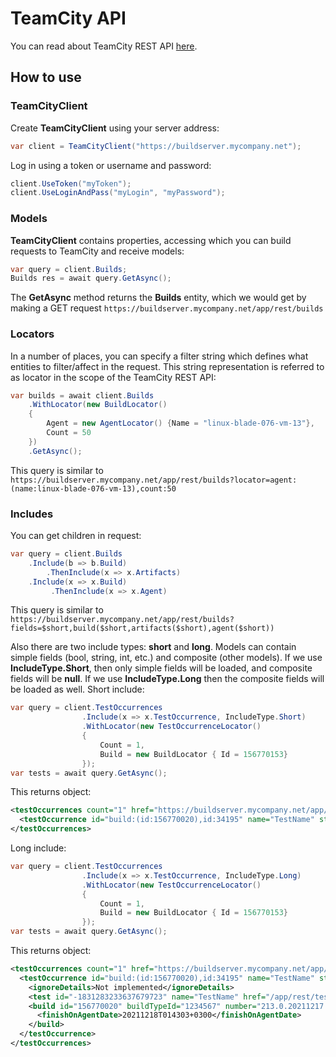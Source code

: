 # TeamCity API
You can read about TeamCity REST API [here](https://www.jetbrains.com/help/teamcity/rest/teamcity-rest-api-documentation.html "здесь").
## How to use
### TeamCityClient
Create **TeamCityClient** using your server address:
```csharp
var client = TeamCityClient("https://buildserver.mycompany.net");
```
Log in using a token or username and password:
```csharp
client.UseToken("myToken");
client.UseLoginAndPass("myLogin", "myPassword");
```
### Models
**TeamCityClient** contains properties, accessing which you can build requests to TeamCity and receive models:
```csharp
var query = client.Builds;
Builds res = await query.GetAsync();
```
The **GetAsync** method returns the **Builds** entity, which we would get by making a GET request `https://buildserver.mycompany.net/app/rest/builds`

### Locators
In a number of places, you can specify a filter string which defines what entities to filter/affect in the request. This string representation is referred to as locator in the scope of the TeamCity REST API:
```csharp
var builds = await client.Builds
	.WithLocator(new BuildLocator()
	{
		Agent = new AgentLocator() {Name = "linux-blade-076-vm-13"},
		Count = 50
	})
	.GetAsync();
```
This query is similar to `https://buildserver.mycompany.net/app/rest/builds?locator=agent:(name:linux-blade-076-vm-13),count:50`

### Includes
You can get children in request:
```csharp
var query = client.Builds
	.Include(b => b.Build)
		.ThenInclude(x => x.Artifacts)
	.Include(x => x.Build)
		 .ThenInclude(x => x.Agent)
```
This query is similar to `https://buildserver.mycompany.net/app/rest/builds?fields=$short,build($short,artifacts($short),agent($short))`

Also there are two include types: **short** and **long**.
Models can contain simple fields (bool, string, int, etc.) and composite (other models). If we use **IncludeType.Short**, then only simple fields will be loaded, and composite fields will be **null**. If we use **IncludeType.Long** then the composite fields will be loaded as well.
Short include:
```csharp
var query = client.TestOccurrences
                .Include(x => x.TestOccurrence, IncludeType.Short)
                .WithLocator(new TestOccurrenceLocator()
                {
                    Count = 1,
                    Build = new BuildLocator { Id = 156770153}
                });
var tests = await query.GetAsync();
```
This returns object:
```xml
<testOccurrences count="1" href="https://buildserver.mycompany.net/app/rest/testOccurrences?locator=build:(id:156770153),count:1&fields=$short,testOccurrence($short)" nextHref="/app/rest/testOccurrences?fields=$short,testOccurrence($short)&locator=build:(id:156770153),count:1,start:1">
  <testOccurrence id="build:(id:156770020),id:34195" name="TestName" status="UNKNOWN" ignored="true" href="/app/rest/testOccurrences/build:(id:156770020),id:34195"/>
</testOccurrences>
```
Long include:
```csharp
var query = client.TestOccurrences
                .Include(x => x.TestOccurrence, IncludeType.Long)
                .WithLocator(new TestOccurrenceLocator()
                {
                    Count = 1,
                    Build = new BuildLocator { Id = 156770153}
                });
var tests = await query.GetAsync();
```
This returns object:
```xml
<testOccurrences count="1" href="https://buildserver.mycompany.net/app/rest/testOccurrences?locator=build:(id:156770153),count:1&fields=$short,testOccurrence($long)" nextHref="/app/rest/testOccurrences?fields=$short,testOccurrence($long)&locator=build:(id:156770153),count:1,start:1">
  <testOccurrence id="build:(id:156770020),id:34195" name="TestName" status="UNKNOWN" ignored="true" href="/app/rest/testOccurrences/build:(id:156770020),id:34195">
    <ignoreDetails>Not implemented</ignoreDetails>
    <test id="-1831283233637679723" name="TestName" href="/app/rest/tests/id:-1831283233637679723"/>
    <build id="156770020" buildTypeId="1234567" number="213.0.20211217.221911-eap09d" status="SUCCESS" state="finished" branchName="refs/heads/net213" defaultBranch="true" href="/app/rest/builds/id:156770020" webUrl="https://buildserver.mycompany.net/viewLog.html?buildId=156770020&buildTypeId=1234567">
      <finishOnAgentDate>20211218T014303+0300</finishOnAgentDate>
    </build>
  </testOccurrence>
</testOccurrences>
```
